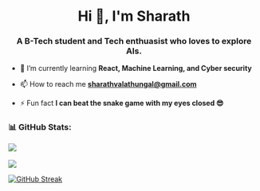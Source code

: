<h1 align="center">Hi 👋, I'm Sharath</h1>
<h3 align="center">A B-Tech student and Tech enthuasist who loves to explore AIs.</h3>

- 🌱 I’m currently learning **React, Machine Learning, and Cyber security**

- 📫 How to reach me **sharathvalathungal@gmail.com**

- ⚡ Fun fact **I can beat the snake game with my eyes closed 😎**


<!--### 🛠️ Languages and Tools:
<p align="left">
  <img src="https://skillicons.dev/icons?i=html,css,js,react,python,java,cpp,git,github,vscode" />
</p>
-->
### 📊 GitHub Stats:
<p align="left">
  <img src="https://github-readme-stats.vercel.app/api?username=Sharx05&show_icons=true&theme=dark" /><br><br>
  <img src="https://github-readme-stats.vercel.app/api/top-langs/?username=Sharx05&layout=compact&theme=dark" />
</p>

[![GitHub Streak](https://streak-stats.demolab.com?user=Sharx05&theme=dark&hide_border=true)](https://git.io/streak-stats)

